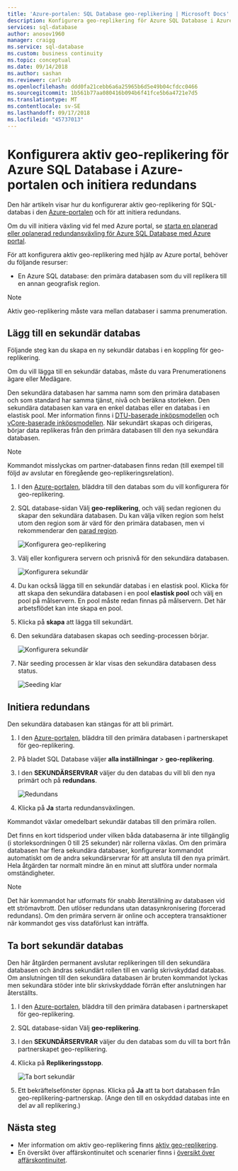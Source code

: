 ```yaml
---
title: 'Azure-portalen: SQL Database geo-replikering | Microsoft Docs'
description: Konfigurera geo-replikering för Azure SQL Database i Azure-portalen och initiera redundans
services: sql-database
author: anosov1960
manager: craigg
ms.service: sql-database
ms.custom: business continuity
ms.topic: conceptual
ms.date: 09/14/2018
ms.author: sashan
ms.reviewer: carlrab
ms.openlocfilehash: ddd0fa21cebb6a6a25965b6d5e49b04cfdcc0466
ms.sourcegitcommit: 1b561b77aa080416b094b6f41fce5b6a4721e7d5
ms.translationtype: MT
ms.contentlocale: sv-SE
ms.lasthandoff: 09/17/2018
ms.locfileid: "45737013"
---
```

# <a name="configure-active-geo-replication-for-azure-sql-database-in-the-azure-portal-and-initiate-failover"></a>Konfigurera aktiv geo-replikering för Azure SQL Database i Azure-portalen och initiera redundans

Den här artikeln visar hur du konfigurerar aktiv geo-replikering för SQL-databas i den [Azure-portalen](http://portal.azure.com) och för att initiera redundans.

Om du vill initiera växling vid fel med Azure portal, se [starta en planerad eller oplanerad redundansväxling för Azure SQL Database med Azure portal](sql-database-geo-replication-portal.md).

För att konfigurera aktiv geo-replikering med hjälp av Azure portal, behöver du följande resurser:

* En Azure SQL database: den primära databasen som du vill replikera till en annan geografisk region.

> [!Note]
Aktiv geo-replikering måste vara mellan databaser i samma prenumeration.

## <a name="add-a-secondary-database"></a>Lägg till en sekundär databas
Följande steg kan du skapa en ny sekundär databas i en koppling för geo-replikering.  

Om du vill lägga till en sekundär databas, måste du vara Prenumerationens ägare eller Medägare.

Den sekundära databasen har samma namn som den primära databasen och som standard har samma tjänst, nivå och beräkna storleken. Den sekundära databasen kan vara en enkel databas eller en databas i en elastisk pool. Mer information finns i [DTU-baserade inköpsmodellen](sql-database-service-tiers-dtu.md) och [vCore-baserade inköpsmodellen](sql-database-service-tiers-vcore.md).
När sekundärt skapas och dirigeras, börjar data replikeras från den primära databasen till den nya sekundära databasen.

> [!NOTE]
> Kommandot misslyckas om partner-databasen finns redan (till exempel till följd av avslutar en föregående geo-replikeringsrelation).
> 

1. I den [Azure-portalen](http://portal.azure.com), bläddra till den databas som du vill konfigurera för geo-replikering.
2. SQL database-sidan Välj **geo-replikering**, och välj sedan regionen du skapar den sekundära databasen. Du kan välja vilken region som helst utom den region som är värd för den primära databasen, men vi rekommenderar den [parad region](../best-practices-availability-paired-regions.md).
   
    ![Konfigurera geo-replikering](./media/sql-database-geo-replication-portal/configure-geo-replication.png)
3. Välj eller konfigurera servern och prisnivå för den sekundära databasen.
   
    ![Konfigurera sekundär](./media/sql-database-geo-replication-portal/create-secondary.png)
4. Du kan också lägga till en sekundär databas i en elastisk pool. Klicka för att skapa den sekundära databasen i en pool **elastisk pool** och välj en pool på målservern. En pool måste redan finnas på målservern. Det här arbetsflödet kan inte skapa en pool.
5. Klicka på **skapa** att lägga till sekundärt.
6. Den sekundära databasen skapas och seeding-processen börjar.
   
    ![Konfigurera sekundär](./media/sql-database-geo-replication-portal/seeding0.png)
7. När seeding processen är klar visas den sekundära databasen dess status.
   
    ![Seeding klar](./media/sql-database-geo-replication-portal/seeding-complete.png)

## <a name="initiate-a-failover"></a>Initiera redundans

Den sekundära databasen kan stängas för att bli primärt.  

1. I den [Azure-portalen](http://portal.azure.com), bläddra till den primära databasen i partnerskapet för geo-replikering.
2. På bladet SQL Database väljer **alla inställningar** > **geo-replikering**.
3. I den **SEKUNDÄRSERVRAR** väljer du den databas du vill bli den nya primärt och på **redundans**.
   
    ![Redundans](./media/sql-database-geo-replication-failover-portal/secondaries.png)
4. Klicka på **Ja** starta redundansväxlingen.

Kommandot växlar omedelbart sekundär databas till den primära rollen. 

Det finns en kort tidsperiod under vilken båda databaserna är inte tillgänglig (i storleksordningen 0 till 25 sekunder) när rollerna växlas. Om den primära databasen har flera sekundära databaser, konfigurerar kommandot automatiskt om de andra sekundärservrar för att ansluta till den nya primärt. Hela åtgärden tar normalt mindre än en minut att slutföra under normala omständigheter. 

> [!NOTE]
> Det här kommandot har utformats för snabb återställning av databasen vid ett strömavbrott. Den utlöser redundans utan datasynkronisering (forcerad redundans).  Om den primära servern är online och acceptera transaktioner när kommandot ges viss dataförlust kan inträffa. 
> 
> 

## <a name="remove-secondary-database"></a>Ta bort sekundär databas
Den här åtgärden permanent avslutar replikeringen till den sekundära databasen och ändras sekundärt rollen till en vanlig skrivskyddad databas. Om anslutningen till den sekundära databasen är bruten kommandot lyckas men sekundära stöder inte blir skrivskyddade förrän efter anslutningen har återställts.  

1. I den [Azure-portalen](http://portal.azure.com), bläddra till den primära databasen i partnerskapet för geo-replikering.
2. SQL database-sidan Välj **geo-replikering**.
3. I den **SEKUNDÄRSERVRAR** väljer du den databas som du vill ta bort från partnerskapet geo-replikering.
4. Klicka på **Replikeringsstopp**.
   
    ![Ta bort sekundär](./media/sql-database-geo-replication-portal/remove-secondary.png)
5. Ett bekräftelsefönster öppnas. Klicka på **Ja** att ta bort databasen från geo-replikering-partnerskap. (Ange den till en oskyddad databas inte en del av all replikering.)

## <a name="next-steps"></a>Nästa steg
* Mer information om aktiv geo-replikering finns [aktiv geo-replikering](sql-database-geo-replication-overview.md).
* En översikt över affärskontinuitet och scenarier finns i [översikt över affärskontinuitet](sql-database-business-continuity.md).

